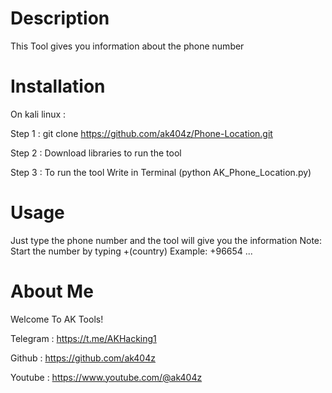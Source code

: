 # Description
This Tool gives you information about the phone number

# Installation

On kali linux :

Step 1 : git clone https://github.com/ak404z/Phone-Location.git

Step 2 : Download libraries to run the tool

Step 3 : To run the tool Write in Terminal (python AK_Phone_Location.py)

# Usage
Just type the phone number and the tool will give you the information
Note:
Start the number by typing
+(country)
Example: +96654 ... 

# About Me
Welcome To AK Tools!

Telegram : https://t.me/AKHacking1

Github : https://github.com/ak404z

Youtube : https://www.youtube.com/@ak404z
